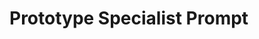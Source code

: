 # Prototype Specialist Prompt

<!-- 提示词工程师请在此处编写原型设计的专家提示词 -->

<!-- 可用的模板变量: -->
<!-- {{USER_INPUT}} - 用户输入 -->
<!-- {{PROJECT_NAME}} - 项目名称 -->
<!-- {{HAS_ACTIVE_PROJECT}} - 是否有活跃项目 -->
<!-- {{TIMESTAMP}} - 当前时间戳 -->
<!-- {{DATE}} - 当前日期 -->
<!-- {{INTENT}} - 用户意图 -->
